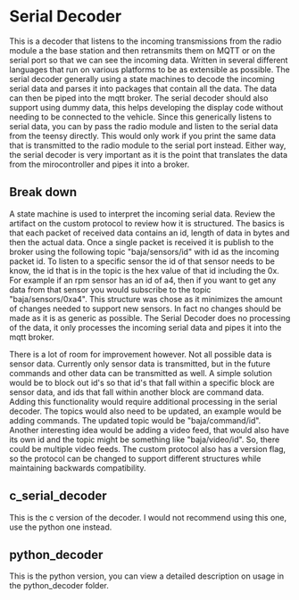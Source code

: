 # Serial Decoder

This is a decoder that listens to the incoming transmissions from the radio module a the base station and then retransmits them on MQTT or on the serial port so that we can see the incoming data. Written in several different languages that run on various platforms to be as extensible as possible. The serial decoder generally using a state machines to decode the incoming serial data and parses it into packages that contain all the data. The data can then be piped into the mqtt broker. The serial decoder should also support using dummy data, this helps developing the display code without needing to be connected to the vehicle. Since this generically listens to serial data, you can by pass the radio module and listen to the serial data from the teensy directly. This would only work if you print the same data that is transmitted to the radio module to the serial port instead. Either way, the serial decoder is very important as it is the point that translates the data from the mirocontroller and pipes it into a broker.

## Break down

A state machine is used to interpret the incoming serial data. Review the artifact on the custom protocol to review how it is structured. The basics is that each packet of received data contains an id, length of data in bytes and then the actual data. Once a single packet is received it is publish to the broker using the following topic "baja/sensors/id" with id as the incoming packet id. To listen to a specific sensor the id of that sensor needs to be know, the id that is in the topic is the hex value of that id including the 0x. For example if an rpm sensor has an id of a4, then if you want to get any data from that sensor you would subscribe to the topic "baja/sensors/0xa4". This structure was chose as it minimizes the amount of changes needed to support new sensors. In fact no changes should be made as it is as generic as possible. The Serial Decoder does no processing of the data, it only processes the incoming serial data and pipes it into the mqtt broker.

There is a lot of room for improvement however. Not all possible data is sensor data. Currently only sensor data is transmitted, but in the future commands and other data can be transmitted as well. A simple solution would be to block out id's so that id's that fall within a specific block are sensor data, and ids that fall within another block are command data. Adding this functionality would require additional processing in the serial decoder. The topics would also need to be updated, an example would be adding commands. The updated topic would be "baja/command/id". Another interesting idea would be adding a video feed, that would also have its own id and the topic might be something like "baja/video/id". So, there could be multiple video feeds. The custom protocol also has a version flag, so the protocol can be changed to support different structures while maintaining backwards compatibility.

## c_serial_decoder

This is the c version of the decoder. I would not recommend using this one, use the python one instead.

## python_decoder

This is the python version, you can view a detailed description on usage in the python_decoder folder.

